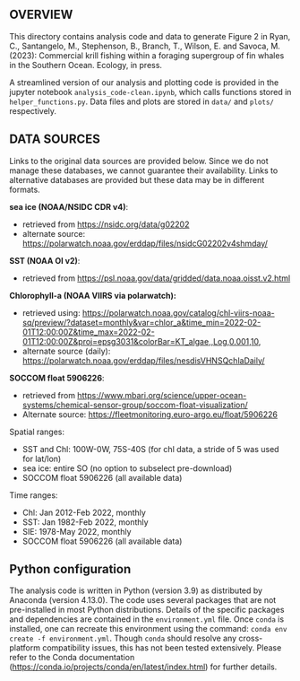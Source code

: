 
## OVERVIEW

This directory contains analysis code and data to generate Figure 2 in Ryan, C., Santangelo, M., Stephenson, B., Branch, T., Wilson, E. and Savoca, M. (2023): Commercial krill fishing within a foraging supergroup of fin whales in the Southern Ocean. Ecology, in press.

A streamlined version of our analysis and plotting code is provided in the jupyter notebook `analysis_code-clean.ipynb`, which calls functions stored in `helper_functions.py`. Data files and plots are stored in `data/` and `plots/` respectively.


## DATA SOURCES

Links to the original data sources are provided below. Since we do not manage these databases, we cannot guarantee their availability. Links to alternative databases are provided but these data may be in different formats.

**sea ice (NOAA/NSIDC CDR v4)**: 
- retrieved from https://nsidc.org/data/g02202 
- alternate source: https://polarwatch.noaa.gov/erddap/files/nsidcG02202v4shmday/

**SST (NOAA OI v2)**: 
- retrieved from https://psl.noaa.gov/data/gridded/data.noaa.oisst.v2.html

**Chlorophyll-a (NOAA VIIRS via polarwatch):** 
- retrieved using: https://polarwatch.noaa.gov/catalog/chl-viirs-noaa-sq/preview/?dataset=monthly&var=chlor_a&time_min=2022-02-01T12:00:00Z&time_max=2022-02-01T12:00:00Z&proj=epsg3031&colorBar=KT_algae,,Log,0.001,10,
- alternate source (daily): https://polarwatch.noaa.gov/erddap/files/nesdisVHNSQchlaDaily/


**SOCCOM float 5906226**:
- retrieved from https://www.mbari.org/science/upper-ocean-systems/chemical-sensor-group/soccom-float-visualization/
- Alternate source: https://fleetmonitoring.euro-argo.eu/float/5906226

Spatial ranges:
+ SST and Chl: 100W-0W, 75S-40S (for chl data, a stride of 5 was used for lat/lon)
+ sea ice: entire SO (no option to subselect pre-download)
+ SOCCOM float 5906226 (all available data)

Time ranges:
+ Chl: Jan 2012-Feb 2022, monthly
+ SST: Jan 1982-Feb 2022, monthly
+ SIE: 1978-May 2022, monthly 
+ SOCCOM float 5906226 (all available data)



## Python configuration
The analysis code is written in Python (version 3.9) as distributed by Anaconda (version  4.13.0). The code uses several packages that are not pre-installed in most Python distributions. Details of the specific packages and dependencies are contained in the `environment.yml` file. Once `conda` is installed, one can recreate this environment using the command: `conda env create -f environment.yml`. Though `conda` should resolve any cross-platform compatibility issues, this has not been tested extensively. Please refer to the Conda documentation (https://conda.io/projects/conda/en/latest/index.html) for further details.

